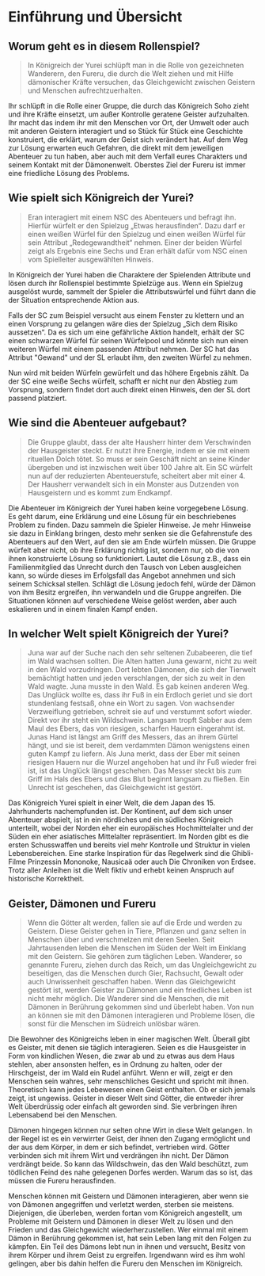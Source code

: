 # Einführung und Übersicht

## Worum geht es in diesem Rollenspiel?

> In Königreich der Yurei schlüpft man in die Rolle von gezeichneten Wanderern, den Fureru, die durch die Welt ziehen und mit Hilfe dämonischer Kräfte versuchen, das Gleichgewicht zwischen Geistern und Menschen aufrechtzuerhalten.

Ihr schlüpft in die Rolle einer Gruppe, die durch das Königreich Soho zieht und ihre Kräfte einsetzt, um außer Kontrolle geratene Geister aufzuhalten. Ihr macht das indem ihr mit den Menschen vor Ort, der Umwelt oder auch mit anderen Geistern interagiert und so Stück für Stück eine Geschichte konstruiert, die erklärt, warum der Geist sich verändert hat. Auf dem Weg zur Lösung erwarten euch Gefahren, die direkt mit dem jeweiligen Abenteuer zu tun haben, aber auch mit dem Verfall eures Charakters und seinem Kontakt mit der Dämonenwelt. Oberstes Ziel der Fureru ist immer eine friedliche Lösung des Problems.

## Wie spielt sich Königreich der Yurei?

> Eran interagiert mit einem NSC des Abenteuers und befragt ihn. Hierfür würfelt er den Spielzug „Etwas herausfinden“. Dazu darf er einen weißen Würfel für den Spielzug und einen weißen Würfel für sein Attribut „Redegewandtheit“ nehmen. Einer der beiden Würfel zeigt als Ergebnis eine Sechs und Eran erhält dafür vom NSC einen vom Spielleiter ausgewählten Hinweis.

In Königreich der Yurei haben die Charaktere der Spielenden Attribute und lösen durch ihr Rollenspiel bestimmte Spielzüge aus. Wenn ein Spielzug ausgelöst wurde, sammelt der Spieler die Attributswürfel und führt dann die der Situation entsprechende Aktion aus.

Falls der SC zum Beispiel versucht aus einem Fenster zu klettern und an einen Vorsprung zu gelangen wäre dies der Spielzug „Sich dem Risiko aussetzen“. Da es sich um eine gefährliche Aktion handelt, erhält der SC einen schwarzen Würfel für seinen Würfelpool und könnte sich nun einen weiteren Würfel mit einem passenden Attribut nehmen. Der SC hat das Attribut "Gewand" und der SL erlaubt ihm, den zweiten Würfel zu nehmen.

Nun wird mit beiden Würfeln gewürfelt und das höhere Ergebnis zählt. Da der SC eine weiße Sechs würfelt, schafft er nicht nur den Abstieg zum Vorsprung, sondern findet dort auch direkt einen Hinweis, den der SL dort passend platziert.

## Wie sind die Abenteuer aufgebaut?

> Die Gruppe glaubt, dass der alte Hausherr hinter dem Verschwinden der Hausgeister steckt. Er nutzt ihre Energie, indem er sie mit einem rituellen Dolch tötet. So muss er sein Geschäft nicht an seine Kinder übergeben und ist inzwischen weit über 100 Jahre alt. Ein SC würfelt nun auf der reduzierten Abenteuerstufe, scheitert aber mit einer 4. Der Hausherr verwandelt sich in ein Monster aus Dutzenden von Hausgeistern und es kommt zum Endkampf.

Die Abenteuer im Königreich der Yurei haben keine vorgegebene Lösung. Es geht darum, eine Erklärung und eine Lösung für ein beschriebenes Problem zu finden. Dazu sammeln die Spieler Hinweise. Je mehr Hinweise sie dazu in Einklang bringen, desto mehr senken sie die Gefahrenstufe des Abenteuers auf den Wert, auf den sie am Ende würfeln müssen. Die Gruppe würfelt aber nicht, ob ihre Erklärung richtig ist, sondern nur, ob die von ihnen konstruierte Lösung so funktioniert. Lautet die Lösung z.B., dass ein Familienmitglied das Unrecht durch den Tausch von Leben ausgleichen kann, so würde dieses im Erfolgsfall das Angebot annehmen und sich seinem Schicksal stellen. Schlägt die Lösung jedoch fehl, würde der Dämon von ihm Besitz ergreifen, ihn verwandeln und die Gruppe angreifen. Die Situationen können auf verschiedene Weise gelöst werden, aber auch eskalieren und in einem finalen Kampf enden.

## In welcher Welt spielt Königreich der Yurei?

> Juna war auf der Suche nach den sehr seltenen Zubabeeren, die tief im Wald wachsen sollten. Die Alten hatten Juna gewarnt, nicht zu weit in den Wald vorzudringen. Dort lebten Dämonen, die sich der Tierwelt bemächtigt hatten und jeden verschlangen, der sich zu weit in den Wald wagte. Juna musste in den Wald. Es gab keinen anderen Weg. Das Unglück wollte es, dass ihr Fuß in ein Erdloch geriet und sie dort stundenlang festsaß, ohne ein Wort zu sagen. Von wachsender Verzweiflung getrieben, schreit sie auf und verstummt sofort wieder. Direkt vor ihr steht ein Wildschwein. Langsam tropft Sabber aus dem Maul des Ebers, das von riesigen, scharfen Hauern eingerahmt ist. Junas Hand ist längst am Griff des Messers, das an ihrem Gürtel hängt, und sie ist bereit, dem verdammten Dämon wenigstens einen guten Kampf zu liefern. Als Juna merkt, dass der Eber mit seinen riesigen Hauern nur die Wurzel angehoben hat und ihr Fuß wieder frei ist, ist das Unglück längst geschehen. Das Messer steckt bis zum Griff im Hals des Ebers und das Blut beginnt langsam zu fließen. Ein Unrecht ist geschehen, das Gleichgewicht ist gestört.

Das Königreich Yurei spielt in einer Welt, die dem Japan des 15. Jahrhunderts nachempfunden ist. Der Kontinent, auf dem sich unser Abenteuer abspielt, ist in ein nördliches und ein südliches Königreich unterteilt, wobei der Norden eher ein europäisches Hochmittelalter und der Süden ein eher asiatisches Mittelalter repräsentiert. Im Norden gibt es die ersten Schusswaffen und bereits viel mehr Kontrolle und Struktur in vielen Lebensbereichen. Eine starke Inspiration für das Regelwerk sind die Ghibli-Filme Prinzessin Mononoke, Nausicaä oder auch Die Chroniken von Erdsee. Trotz aller Anleihen ist die Welt fiktiv und erhebt keinen Anspruch auf historische Korrektheit.

## Geister, Dämonen und Fureru

> Wenn die Götter alt werden, fallen sie auf die Erde und werden zu Geistern. Diese Geister gehen in Tiere, Pflanzen und ganz selten in Menschen über und verschmelzen mit deren Seelen. Seit Jahrtausenden leben die Menschen im Süden der Welt im Einklang mit den Geistern. Sie gehören zum täglichen Leben. Wanderer, so genannte Fureru, ziehen durch das Reich, um das Ungleichgewicht zu beseitigen, das die Menschen durch Gier, Rachsucht, Gewalt oder auch Unwissenheit geschaffen haben. Wenn das Gleichgewicht gestört ist, werden Geister zu Dämonen und ein friedliches Leben ist nicht mehr möglich. Die Wanderer sind die Menschen, die mit Dämonen in Berührung gekommen sind und überlebt haben. Von nun an können sie mit den Dämonen interagieren und Probleme lösen, die sonst für die Menschen im Südreich unlösbar wären.

Die Bewohner des Königreichs leben in einer magischen Welt. Überall gibt es Geister, mit denen sie täglich interagieren. Seien es die Hausgeister in Form von kindlichen Wesen, die zwar ab und zu etwas aus dem Haus stehlen, aber ansonsten helfen, es in Ordnung zu halten, oder der Hirschgeist, der im Wald ein Rudel anführt. Wenn er will, zeigt er den Menschen sein wahres, sehr menschliches Gesicht und spricht mit ihnen. Theoretisch kann jedes Lebewesen einen Geist enthalten. Ob er sich jemals zeigt, ist ungewiss. Geister in dieser Welt sind Götter, die entweder ihrer Welt überdrüssig oder einfach alt geworden sind. Sie verbringen ihren Lebensabend bei den Menschen.

Dämonen hingegen können nur selten ohne Wirt in diese Welt gelangen. In der Regel ist es ein verwirrter Geist, der ihnen den Zugang ermöglicht und der aus dem Körper, in dem er sich befindet, vertrieben wird. Götter verbinden sich mit ihrem Wirt und verdrängen ihn nicht. Der Dämon verdrängt beide. So kann das Wildschwein, das den Wald beschützt, zum tödlichen Feind des nahe gelegenen Dorfes werden. Warum das so ist, das müssen die Fureru herausfinden.

Menschen können mit Geistern und Dämonen interagieren, aber wenn sie von Dämonen angegriffen und verletzt werden, sterben sie meistens. Diejenigen, die überleben, werden fortan vom Königreich angestellt, um Probleme mit Geistern und Dämonen in dieser Welt zu lösen und den Frieden und das Gleichgewicht wiederherzustellen. Wer einmal mit einem Dämon in Berührung gekommen ist, hat sein Leben lang mit den Folgen zu kämpfen. Ein Teil des Dämons lebt nun in ihnen und versucht, Besitz von ihrem Körper und ihrem Geist zu ergreifen. Irgendwann wird es ihm wohl gelingen, aber bis dahin helfen die Fureru den Menschen im Königreich.

